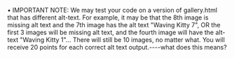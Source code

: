 • IMPORTANT NOTE: We may test your code on a version of gallery.html that has different alt-text. For example, it may be that the 8th image is missing alt text and the 7th image has the alt text "Waving Kitty 7", OR the first 3 images will be missing alt text, and the fourth image will have the alt-text "Waving Kitty 1"... There will still be 10 images, no matter what. You will receive 20 points for each correct alt text output.----what does this means?
